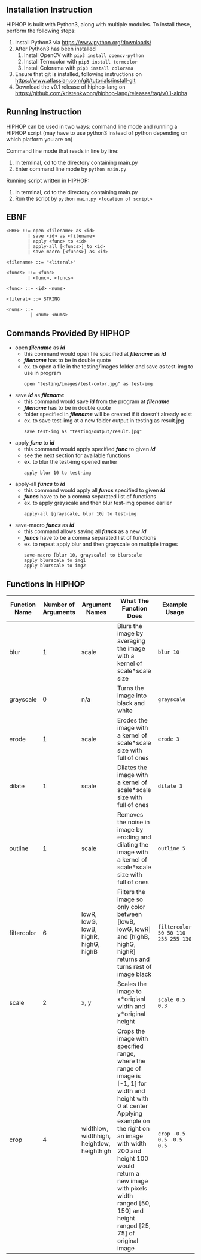 ## Installation Instruction

HIPHOP is built with Python3, along with multiple modules. To install these, perform the following steps:

1. Install Python3 via https://www.python.org/downloads/
2. After Python3 has been installed
	1. Install OpenCV with ```pip3 install opencv-python```
	2. Install Termcolor with ```pip3 install termcolor```
	3. Install Colorama with ```pip3 install colorama```
3. Ensure that git is installed, following instructions on https://www.atlassian.com/git/tutorials/install-git
4. Download the v0.1 release of hiphop-lang on https://github.com/kristenkwong/hiphop-lang/releases/tag/v0.1-alpha

## Running Instruction

HIPHOP can be used in two ways: command line mode and running a HIPHOP script
(may have to use python3 instead of python depending on which platform you are on)

Command line mode that reads in line by line:
1. In terminal, cd to the directory containing main.py
2. Enter command line mode by ```python main.py```

Running script written in HIPHOP:
1. In terminal, cd to the directory containing main.py
2. Run the script by ```python main.py <location of script>```

## EBNF

```
<HHE> ::= open <filename> as <id>
        | save <id> as <filename>
        | apply <func> to <id>
        | apply-all [<funcs>] to <id>
        | save-macro [<funcs>] as <id>

<filename> ::= "<literal>"

<funcs> ::= <func>
        | <func>, <funcs>

<func> ::= <id> <nums>

<literal> ::= STRING

<nums> ::= 
         | <num> <nums>
```

## Commands Provided By HIPHOP

* open ***filename*** as ***id***
	* this command would open file specified at ***filename*** as ***id***
	* ***filename*** has to be in double quote
	* ex. to open a file in the testing/images folder and save as test-img to use in program
	  ```
	  open "testing/images/test-color.jpg" as test-img
	  ```
* save ***id*** as ***filename***
	* this command would save ***id*** from the program at ***filename***
	* ***filename*** has to be in double quote
	* folder specified in ***filename*** will be created if it doesn't already exist
	* ex. to save test-img at a new folder output in testing as result.jpg
	  ```
	  save test-img as "testing/output/result.jpg"
	  ```
* apply ***func*** to ***id***
	* this command would apply specified ***func*** to given ***id***
	* see the next section for available functions
	* ex. to blur the test-img opened earlier
	  ```
	  apply blur 10 to test-img
	  ```
* apply-all ***funcs*** to ***id***
	* this command would apply all ***funcs*** specified to given ***id***
	* ***funcs*** have to be a comma separated list of functions
	* ex. to apply grayscale and then blur test-img opened earlier
	  ```
	  apply-all [grayscale, blur 10] to test-img
	  ``` 
* save-macro ***funcs*** as ***id***
	* this command allows saving all ***funcs*** as a new ***id***
	* ***funcs*** have to be a comma separated list of functions
	* ex. to repeat apply blur and then grayscale on multiple images
	  ```
	  save-macro [blur 10, grayscale] to blurscale
	  apply blurscale to img1
	  apply blurscale to img2
	  ```

## Functions In HIPHOP

Function Name  | Number of Arguments | Argument Names | What The Function Does | Example Usage
------------- | ------------- | ------------- | ------------- | -------------
blur | 1 | scale | Blurs the image by averaging the image with a kernel of scale*scale size | ```blur 10``` 
grayscale | 0 | n/a | Turns the image into black and white | ```grayscale```
erode | 1 | scale | Erodes the image with a kernel of scale*scale size with full of ones | ```erode 3```
dilate | 1 | scale | Dilates the image with a kernel of scale*scale size with full of ones | ```dilate 3```
outline | 1 | scale | Removes the noise in image by eroding and dilating the image with a kernel of scale*scale size with full of ones | ```outline 5```
filtercolor | 6 | lowR, lowG, lowB, highR, highG, highB | Filters the image so only color between [lowB, lowG, lowR] and [highB, highG, highR] returns and turns rest of image black | ```filtercolor 50 50 110 255 255 130```
scale | 2 | x, y | Scales the image to x\*origianl width and y\*original height | ```scale 0.5 0.3```
crop | 4 | widthlow, widthhigh, heightlow, heighthigh | Crops the image with specified range, where the range of image is [-1, 1] for width and height with 0 at center<br>Applying example on the right on an image with width 200 and height 100 would return a new image with pixels width ranged [50, 150] and height ranged [25, 75] of original image | ```crop -0.5 0.5 -0.5 0.5```
